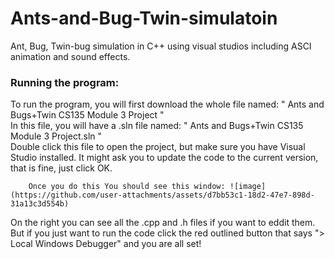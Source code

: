# Ants-and-Bug-Twin-simulatoin
Ant, Bug, Twin-bug simulation in C++ using visual studios including ASCI animation and sound effects.

### Running the program:   

  To run the program, you will first download the whole file named: " Ants and Bugs+Twin CS135 Module 3 Project "                                                            
        In this file, you will have a .sln file named: " Ants and Bugs+Twin CS135 Module 3 Project.sln "                                                         
     Double click this file to open the project, but make sure you have Visual Studio installed. It might ask you to update the code to the current version, that is fine, just 
        click OK. 
        
        
        Once you do this You should see this window: ![image](https://github.com/user-attachments/assets/d7bb53c1-18d2-47e7-898d-31a13c3d554b)                                                                                                                                                                                         
 On the right you can see all the .cpp and .h files if you want to eddit them. But if you just want to run the code click the red outlined button that says "> Local Windows Debugger" and you are all set!

        
